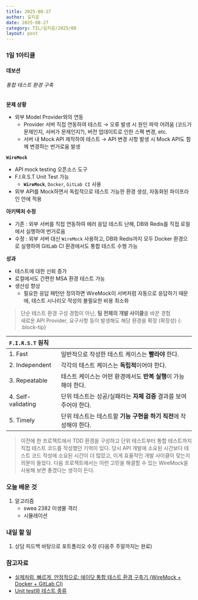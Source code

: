 ```yaml
---
title: 2025-08-27
author: 길지운
date: 2025-08-27
category: TIL/길지운/2025/08
layout: post
---
```


### 1일 1아티클
#### 데보션
###### 통합 테스트 환경 구축
**문제 상황**
- 외부 Model Provider와의 연동
  - Provider 서버 직접 연동하여 테스트 → 오류 발생 시 원인 파악 어려움 (코드가 문제인지, 서버가 문제인지?), 버전 업데이트로 인한 스펙 변경, etc.
  - 서버 내 Mock API 제작하여 테스트 → API 변경 사항 발생 시 Mock API도 함께 변경하는 번거로움 발생
  
**`WireMock`**
- API mock testing 오픈소스 도구
- F.I.R.S.T Unit Test 가능
  - **`WireMock`**, `Docker`, `GitLab CI` 사용
- 외부 API를 Mock하면서 독립적으로 테스트 가능한 환경 생성, 자동화된 파이프라인 안에 적용
  
**아키텍처 수정**
- 기존 : 외부 서버를 직접 연동하여 에러 응답 테스트 난해, DB와 Redis를 직접 로컬에서 실행하여 번거로움
- 수정 : 외부 서버 대신 `WireMock` 사용하고, DB와 Redis까지 모두 Docker 환경으로 실행하여 GitLab CI 환경에서도 통합 테스트 수행 가능
  
**성과**
- 테스트에 대한 신뢰 증가
- 로컬에서도 간편한 MSA 환경 테스트 가능
- 생산성 향상
  - 필요한 응답 패턴만 정의하면 WireMock이 서버처럼 자동으로 응답하기 때문에, 테스트 시나리오 작성의 불필요한 비용 최소화
  
> 단순 테스트 환경 구성 경험이 아닌, **팀 전체의 개발 사이클**을 바꾼 경험  
> 새로운 API Provider, 요구사항 등이 발생해도 해당 환경을 확장 (확장성)
{: .block-tip}
  
| `F.I.R.S.T` 원칙 |  |
| :--- | :--- |
| 1. Fast | 일반적으로 작성한 테스트 케이스는 **빨라야** 한다. |
| 2. Independent | 각각의 테스트 케이스는 **독립적**이어야 한다. |
| 3. Repeatable | 테스트 케이스는 어떤 환경에서도 **반복 실행**이 가능해야 한다. |
| 4. Self-validating | 단위 테스트는 성공/실패라는 **자체 검증** 결과를 보여주어야 한다. |
| 5. Timely | 단위 테스트는 테스트할 **기능 구현을 하기 직전**에 작성해야 한다. |
  
> 이전에 한 프로젝트에서 TDD 환경을 구성하고 단위 테스트부터 통합 테스트까지 직접 테스트 코드를 작성했던 기억이 있다. 당시 API 개발에 소요된 시간보다 테스트 코드 작성에 소요된 시간이 더 많았고, 이게 효율적인 개발 사이클이 맞는지 의문이 들었다. 다음 프로젝트에서는 이런 고민을 해결할 수 있는 WireMock을 사용해 보면 좋겠다는 생각이 든다.
  
### 오늘 배운 것
1. 알고리즘
   - swea 2382 미생물 격리
   - 시뮬레이션
  
### 내일 할 일
1. 상담 피드백 바탕으로 포트폴리오 수정 (다음주 주말까지는 완료)
  
### 참고자료
- [실제처럼, 빠르게, 안정적으로: 에이닷 통합 테스트 환경 구축기 (WireMock + Docker + GitLab CI)](https://devocean.sk.com/blog/techBoardDetail.do?ID=167722)
- [Unit test와 테스트 종류](https://mason-lee.tistory.com/117)